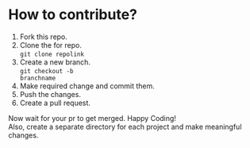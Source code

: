 # How to contribute?
1. Fork this repo.
2. Clone the for repo.<br/><code>git clone repolink</code>
3. Create a new branch.<br/><code>git checkout -b branchname</code>
4. Make required change and commit them.
5. Push the changes.
6. Create a pull request.

Now wait for your pr to get merged. Happy Coding!<br/>
Also, create a separate directory for each project and make meaningful changes.
